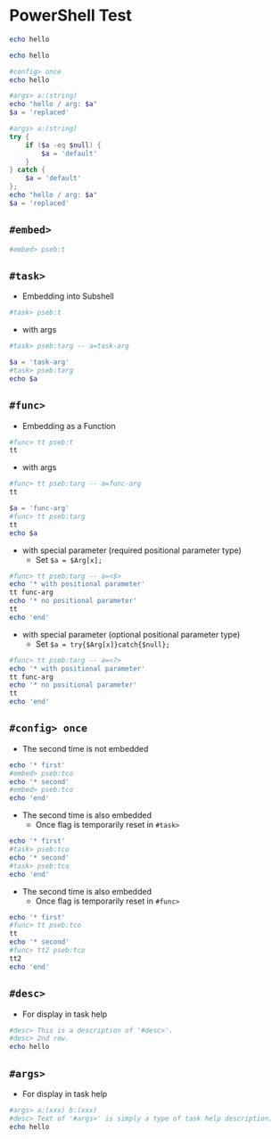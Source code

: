 
# PowerShell Test

~~~powershell task::ps-hello
echo hello
~~~

~~~powershell task:pseb:t -- [hidden] embedded comment test termination
echo hello
~~~

~~~powershell task:pseb:tco -- [hidden] embedded comment test termination (config once)
#config> once
echo hello
~~~

~~~powershell task:pseb:targ -- [hidden] embedded comment test termination (with args)
#args> a:(string)
echo "hello / arg: $a"
$a = 'replaced'
~~~

~~~powershell task:pseb:targ_old -- [hidden] embedded comment test termination (with args)
#args> a:(string)
try {
    if ($a -eq $null) {
        $a = 'default'
    }
} catch {
    $a = 'default'
}; 
echo "hello / arg: $a"
$a = 'replaced'
~~~

## `#embed>`

~~~powershell task:pseb:embed-test
#embed> pseb:t
~~~

## `#task>`

- Embedding into Subshell

~~~powershell task:pseb:task-test
#task> pseb:t
~~~

- with args

~~~powershell task:pseb:taskarg-test
#task> pseb:targ -- a=task-arg
~~~

~~~powershell task:pseb:taskarg2-test
$a = 'task-arg'
#task> pseb:targ
echo $a
~~~

## `#func>`

- Embedding as a Function

~~~powershell task:pseb:func-test
#func> tt pseb:t
tt
~~~

- with args

~~~powershell task:pseb:funcarg-test
#func> tt pseb:targ -- a=func-arg
tt
~~~

~~~powershell task:pseb:funcarg2-test
$a = 'func-arg'
#func> tt pseb:targ
tt
echo $a
~~~

- with special parameter (required positional parameter type) 
    - Set `$a = $Arg[x];`

~~~powershell task:pseb:funcarg3-test
#func> tt pseb:targ -- a=<$>
echo '* with positional parameter'
tt func-arg
echo '* no positional parameter'
tt
echo 'end'
~~~

- with special parameter (optional positional parameter type) 
    - Set `$a = try{$Arg[x]}catch{$null};`

~~~powershell task:pseb:funcarg4-test
#func> tt pseb:targ -- a=<?>
echo '* with positional parameter'
tt func-arg
echo '* no positional parameter'
tt
echo 'end'
~~~


## `#config> once`

- The second time is not embedded

~~~powershell task:pseb:once1-test
echo '* first'
#embed> pseb:tco
echo '* second'
#embed> pseb:tco
echo 'end'
~~~

- The second time is also embedded
    - Once flag is temporarily reset in `#task>`

~~~powershell task:pseb:once2-test
echo '* first'
#task> pseb:tco
echo '* second'
#task> pseb:tco
echo 'end'
~~~

- The second time is also embedded
    - Once flag is temporarily reset in `#func>`

~~~powershell task:pseb:once3-test
echo '* first'
#func> tt pseb:tco
tt
echo '* second'
#func> tt2 pseb:tco
tt2
echo 'end'
~~~

## `#desc>`

- For display in task help

~~~powershell task:pseb:desc-test
#desc> This is a description of '#desc>'.
#desc> 2nd row.
echo hello
~~~

## `#args>`

- For display in task help

~~~powershell task:pseb:args-test
#args> a:(xxx) b:(xxx)
#desc> Text of '#args>' is simply a type of task help description.
echo hello
~~~


